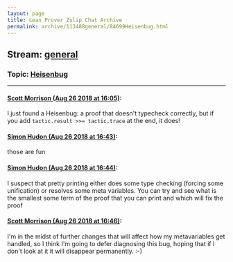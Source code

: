 ```yaml
---
layout: page
title: Lean Prover Zulip Chat Archive 
permalink: archive/113488general/84699Heisenbug.html
---
```


## Stream: [general](index.html)
### Topic: [Heisenbug](84699Heisenbug.html)

---

#### [Scott Morrison (Aug 26 2018 at 16:05)](https://leanprover.zulipchat.com/#narrow/stream/113488-general/topic/Heisenbug/near/132789693):
I just found a Heisenbug: a proof that doesn't typecheck correctly, but if you add `tactic.result >>= tactic.trace` at the end, it does!

#### [Simon Hudon (Aug 26 2018 at 16:43)](https://leanprover.zulipchat.com/#narrow/stream/113488-general/topic/Heisenbug/near/132790782):
those are fun

#### [Simon Hudon (Aug 26 2018 at 16:44)](https://leanprover.zulipchat.com/#narrow/stream/113488-general/topic/Heisenbug/near/132790836):
I suspect that pretty printing either does some type checking (forcing some unification) or resolves some meta variables. You can try and see what is the smallest some term of the proof that you can print and which will fix the proof

#### [Scott Morrison (Aug 26 2018 at 16:46)](https://leanprover.zulipchat.com/#narrow/stream/113488-general/topic/Heisenbug/near/132790899):
I'm in the midst of further changes that will affect how my metavariables get handled, so I think I'm going to defer diagnosing this bug, hoping that if I don't look at it it will disappear permanently. :-)

